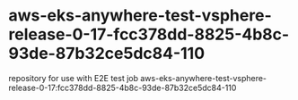 # aws-eks-anywhere-test-vsphere-release-0-17-fcc378dd-8825-4b8c-93de-87b32ce5dc84-110
repository for use with E2E test job aws-eks-anywhere-test-vsphere-release-0-17:fcc378dd-8825-4b8c-93de-87b32ce5dc84-110
